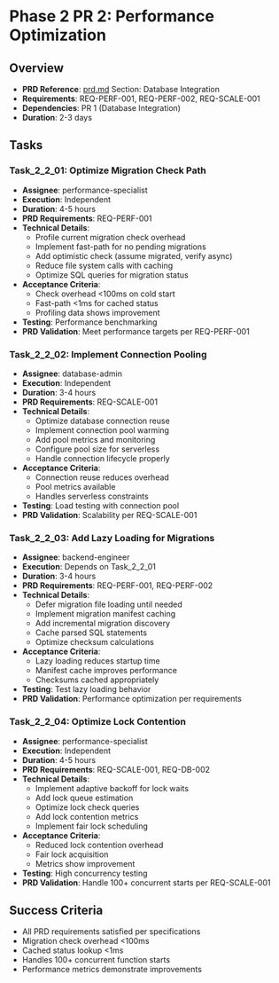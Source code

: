 # Phase 2 PR 2: Performance Optimization

## Overview
- **PRD Reference**: [prd.md](./prd.md) Section: Database Integration
- **Requirements**: REQ-PERF-001, REQ-PERF-002, REQ-SCALE-001
- **Dependencies**: PR 1 (Database Integration)
- **Duration**: 2-3 days

## Tasks

### Task_2_2_01: Optimize Migration Check Path
- **Assignee**: performance-specialist
- **Execution**: Independent
- **Duration**: 4-5 hours
- **PRD Requirements**: REQ-PERF-001
- **Technical Details**:
  - Profile current migration check overhead
  - Implement fast-path for no pending migrations
  - Add optimistic check (assume migrated, verify async)
  - Reduce file system calls with caching
  - Optimize SQL queries for migration status
- **Acceptance Criteria**:
  - Check overhead <100ms on cold start
  - Fast-path <1ms for cached status
  - Profiling data shows improvement
- **Testing**: Performance benchmarking
- **PRD Validation**: Meet performance targets per REQ-PERF-001

### Task_2_2_02: Implement Connection Pooling
- **Assignee**: database-admin
- **Execution**: Independent
- **Duration**: 3-4 hours
- **PRD Requirements**: REQ-SCALE-001
- **Technical Details**:
  - Optimize database connection reuse
  - Implement connection pool warming
  - Add pool metrics and monitoring
  - Configure pool size for serverless
  - Handle connection lifecycle properly
- **Acceptance Criteria**:
  - Connection reuse reduces overhead
  - Pool metrics available
  - Handles serverless constraints
- **Testing**: Load testing with connection pool
- **PRD Validation**: Scalability per REQ-SCALE-001

### Task_2_2_03: Add Lazy Loading for Migrations
- **Assignee**: backend-engineer
- **Execution**: Depends on Task_2_2_01
- **Duration**: 3-4 hours
- **PRD Requirements**: REQ-PERF-001, REQ-PERF-002
- **Technical Details**:
  - Defer migration file loading until needed
  - Implement migration manifest caching
  - Add incremental migration discovery
  - Cache parsed SQL statements
  - Optimize checksum calculations
- **Acceptance Criteria**:
  - Lazy loading reduces startup time
  - Manifest cache improves performance
  - Checksums cached appropriately
- **Testing**: Test lazy loading behavior
- **PRD Validation**: Performance optimization per requirements

### Task_2_2_04: Optimize Lock Contention
- **Assignee**: performance-specialist
- **Execution**: Independent
- **Duration**: 4-5 hours
- **PRD Requirements**: REQ-SCALE-001, REQ-DB-002
- **Technical Details**:
  - Implement adaptive backoff for lock waits
  - Add lock queue estimation
  - Optimize lock check queries
  - Add lock contention metrics
  - Implement fair lock scheduling
- **Acceptance Criteria**:
  - Reduced lock contention overhead
  - Fair lock acquisition
  - Metrics show improvement
- **Testing**: High concurrency testing
- **PRD Validation**: Handle 100+ concurrent starts per REQ-SCALE-001

## Success Criteria
- All PRD requirements satisfied per specifications
- Migration check overhead <100ms
- Cached status lookup <1ms
- Handles 100+ concurrent function starts
- Performance metrics demonstrate improvements